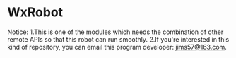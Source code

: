 # WxRobot

Notice:
1.This is one of the modules which needs the combination of other remote APIs so that this robot can run smoothly.
2.If you're interested in this kind of repository, you can email this program developer: jims57@163.com.